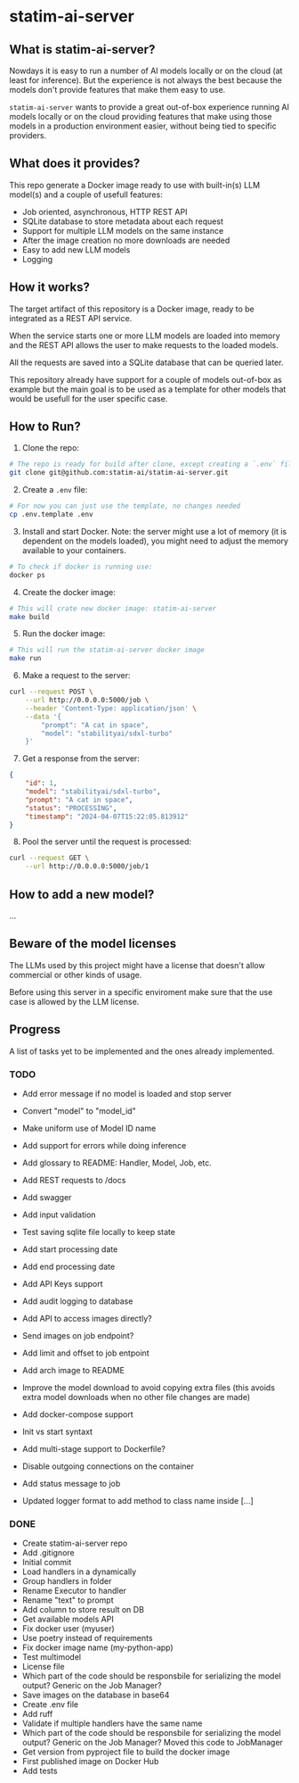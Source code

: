 # statim-ai-server

## What is statim-ai-server?

Nowdays it is easy to run a number of AI models locally or on the cloud (at least for inference). But the experience is not always the best because the models don't provide features that make them easy to use.

`statim-ai-server` wants to provide a great out-of-box experience running AI models locally or on the cloud providing features that make using those models in a production environment easier, without being tied to specific providers.

## What does it provides?

This repo generate a Docker image ready to use with built-in(s) LLM model(s) and a couple of usefull features:

- Job oriented, asynchronous, HTTP REST API
- SQLite database to store metadata about each request
- Support for multiple LLM models on the same instance
- After the image creation no more downloads are needed
- Easy to add new LLM models
- Logging

## How it works?

The target artifact of this repository is a Docker image, ready to be integrated as a REST API service.

When the service starts one or more LLM models are loaded into memory and the REST API allows the user to make requests to the loaded models.

All the requests are saved into a SQLite database that can be queried later.

This repository already have support for a couple of models out-of-box as example but the main goal is to be used as a template for other models that would be usefull for the user specific case.

## How to Run?

1. Clone the repo:
```sh
# The repo is ready for build after clone, except creating a `.env` file (step 2)
git clone git@github.com:statim-ai/statim-ai-server.git
```

2. Create a `.env` file:
```sh
# For now you can just use the template, no changes needed
cp .env.template .env
```

3. Install and start Docker. Note: the server might use a lot of memory (it is dependent on the models loaded), you might need to adjust the memory available to your containers.
```sh
# To check if docker is running use:
docker ps
```

4. Create the docker image:
```sh
# This will crate new docker image: statim-ai-server
make build
```

5. Run the docker image:
```sh
# This will run the statim-ai-server docker image
make run
```

6. Make a request to the server:
```sh
curl --request POST \
    --url http://0.0.0.0:5000/job \
    --header 'Content-Type: application/json' \
    --data '{
        "prompt": "A cat in space",
        "model": "stabilityai/sdxl-turbo"
    }'
```

7. Get a response from the server:
```json
{
	"id": 1,
	"model": "stabilityai/sdxl-turbo",
	"prompt": "A cat in space",
	"status": "PROCESSING",
	"timestamp": "2024-04-07T15:22:05.813912"
}
```

8.  Pool the server until the request is processed:
```sh
curl --request GET \
    --url http://0.0.0.0:5000/job/1
```

## How to add a new model?

...

## Beware of the model licenses

The LLMs used by this project might have a license that doesn't allow commercial or other kinds of usage.

Before using this server in a specific enviroment make sure that the use case is allowed by the LLM license.

## Progress

A list of tasks yet to be implemented and the ones already implemented.

### TODO
- Add error message if no model is loaded and stop server
- Convert "model" to "model_id"
- Make uniform use of Model ID name

- Add support for errors while doing inference

- Add glossary to README: Handler, Model, Job, etc.
- Add REST requests to /docs
- Add swagger
- Add input validation
- Test saving sqlite file locally to keep state

- Add start processing date
- Add end processing date
- Add API Keys support
- Add audit logging to database
- Add API to access images directly?
- Send images on job endpoint?
- Add limit and offset to job entpoint
- Add arch image to README
- Improve the model download to avoid copying extra files (this avoids extra model downloads when no other file changes are made)
- Add docker-compose support
- Init vs start syntaxt
- Add multi-stage support to Dockerfile?
- Disable outgoing connections on the container
- Add status message to job
- Updated logger format to add method to class name inside [...]

### DONE
- Create statim-ai-server repo
- Add .gitignore
- Initial commit
- Load handlers in a dynamically
- Group handlers in folder
- Rename Executor to handler
- Rename "text" to prompt
- Add column to store result on DB
- Get available models API
- Fix docker user (myuser)
- Use poetry instead of requirements
- Fix docker image name (my-python-app)
- Test multimodel
- License file
- Which part of the code should be responsbile for serializing the model output? Generic on the Job Manager?
- Save images on the database in base64
- Create .env file
- Add ruff
- Validate if multiple handlers have the same name
- Which part of the code should be responsbile for serializing the model output? Generic on the Job Manager? Moved this code to JobManager
- Get version from pyproject file to build the docker image
- First published image on Docker Hub
- Add tests